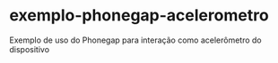 exemplo-phonegap-acelerometro
=============================

Exemplo de uso do Phonegap para interação como acelerômetro do dispositivo
